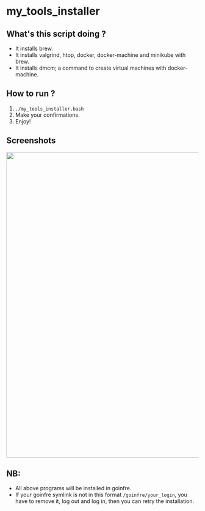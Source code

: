 # my_tools_installer


## What's this script doing ?

 -  It installs brew.   
 -  It installs valgrind, htop, docker, docker-machine and minikube with brew.
 -  It installs dmcm; a command to create virtual machines with docker-machine.

## How to run ?
  1.  `./my_tools_installer.bash`
  2.  Make your confirmations.
  3.  Enjoy!
  
  
## Screenshots

<img src="https://github.com/su-omb/my_tools_installer/blob/main/how-to-use-screenshot.png" width="800" />

## NB:
 -  All above programs will be installed in goinfre.
 -  If your goinfre symlink is not in this format `/goinfre/your_login`, you have to remove it, log out and log in, then you can retry the installation.
